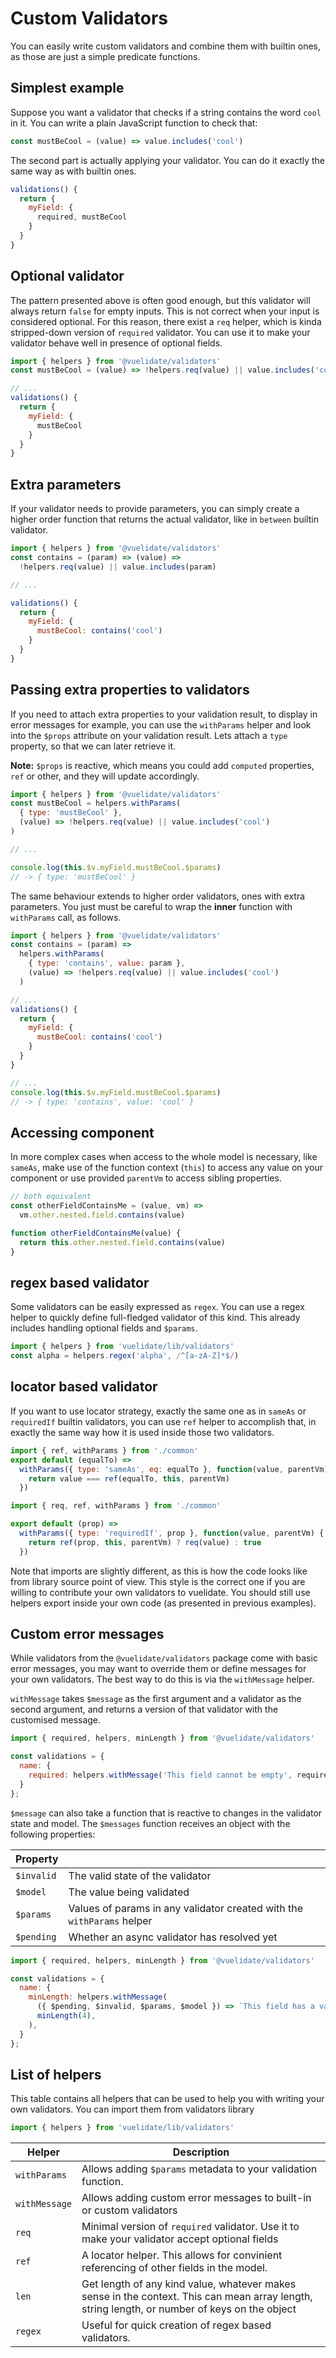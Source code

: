 # Custom Validators

You can easily write custom validators and combine them with builtin ones, as those are just a simple predicate functions.

## Simplest example

Suppose you want a validator that checks if a string contains the word `cool` in it. You can write a plain JavaScript function to check that:

```js
const mustBeCool = (value) => value.includes('cool')
```

The second part is actually applying your validator. You can do it exactly the same way as with builtin ones.

```js
validations() {
  return {
    myField: {
      required, mustBeCool
    }
  }
}
```

## Optional validator

The pattern presented above is often good enough, but this validator will always return `false` for empty inputs.
This is not correct when your input is considered optional. For this reason, there exist a `req` helper, which is kinda stripped-down version of `required` validator.
You can use it to make your validator behave well in presence of optional fields.

```js
import { helpers } from '@vuelidate/validators'
const mustBeCool = (value) => !helpers.req(value) || value.includes('cool')

// ...
validations() {
  return {
    myField: {
      mustBeCool
    }
  }
}
```

## Extra parameters

If your validator needs to provide parameters, you can simply create a higher order function that returns the actual validator, like in `between` builtin validator.

```js
import { helpers } from '@vuelidate/validators'
const contains = (param) => (value) =>
  !helpers.req(value) || value.includes(param)

// ...

validations() {
  return {
    myField: {
      mustBeCool: contains('cool')
    }
  }
}
```

## Passing extra properties to validators

If you need to attach extra properties to your validation result, to display in error messages for example, you can use the `withParams` helper and look into the `$props` attribute on your validation result.
Lets attach a `type` property, so that we can later retrieve it.

**Note:** `$props` is reactive, which means you could add `computed` properties, `ref` or other, and they will update accordingly.

```js
import { helpers } from '@vuelidate/validators'
const mustBeCool = helpers.withParams(
  { type: 'mustBeCool' },
  (value) => !helpers.req(value) || value.includes('cool')
)

// ...

console.log(this.$v.myField.mustBeCool.$params)
// -> { type: 'mustBeCool' }
```

The same behaviour extends to higher order validators, ones with extra parameters. You just must be careful to wrap the **inner** function with `withParams` call, as follows.

```js
import { helpers } from '@vuelidate/validators'
const contains = (param) =>
  helpers.withParams(
    { type: 'contains', value: param },
    (value) => !helpers.req(value) || value.includes('cool')
  )

// ...
validations() {
  return {
    myField: {
      mustBeCool: contains('cool')
    }
  }
}

// ...
console.log(this.$v.myField.mustBeCool.$params)
// -> { type: 'contains', value: 'cool' }
```

## Accessing component

In more complex cases when access to the whole model is necessary, like `sameAs`, make use of the function context (`this`) to access any value on your component or use provided `parentVm` to access sibling properties.

```js
// both equivalent
const otherFieldContainsMe = (value, vm) =>
  vm.other.nested.field.contains(value)

function otherFieldContainsMe(value) {
  return this.other.nested.field.contains(value)
}
```

## regex based validator

Some validators can be easily expressed as `regex`. You can use a regex helper to quickly define full-fledged validator of this kind. This already includes handling optional fields and `$params`.

```js
import { helpers } from 'vuelidate/lib/validators'
const alpha = helpers.regex('alpha', /^[a-zA-Z]*$/)
```

## locator based validator

If you want to use locator strategy, exactly the same one as in `sameAs` or `requiredIf` builtin validators, you can use `ref` helper to accomplish that, in exactly the same way how it is used inside those two validators.

```js
import { ref, withParams } from './common'
export default (equalTo) =>
  withParams({ type: 'sameAs', eq: equalTo }, function(value, parentVm) {
    return value === ref(equalTo, this, parentVm)
  })
```

```js
import { req, ref, withParams } from './common'

export default (prop) =>
  withParams({ type: 'requiredIf', prop }, function(value, parentVm) {
    return ref(prop, this, parentVm) ? req(value) : true
  })
```

Note that imports are slightly different, as this is how the code looks like from library source point of view. This style is the correct one if you are willing to contribute your own validators to vuelidate. You should still use helpers export inside your own code (as presented in previous examples).

## Custom error messages

While validators from the `@vuelidate/validators` package come with basic error messages, you may want to override them or define messages for your own validators. The best way to do this is via the `withMessage` helper.

`withMessage` takes `$message` as the first argument and a validator as the second argument, and returns a version of that validator with the customised message.

```js
import { required, helpers, minLength } from '@vuelidate/validators'

const validations = {
  name: {
    required: helpers.withMessage('This field cannot be empty', required),
  }
};
```

`$message` can also take a function that is reactive to changes in the validator state and model. The `$messages` function receives an object with the following properties:

| Property   |                            |
| ---------  | -------------------------- |
| `$invalid` | The valid state of the validator |
| `$model`   | The value being validated |
| `$params`  | Values of params in any validator created with the `withParams` helper |
| `$pending` | Whether an async validator has resolved yet  |


```js
import { required, helpers, minLength } from '@vuelidate/validators'

const validations = {
  name: {
    minLength: helpers.withMessage(
      ({ $pending, $invalid, $params, $model }) => `This field has a value of '${$model}' but must have a min length of ${$params.min} so it is ${$invalid ? 'invalid' : 'valid' }`,
      minLength(4),
    ),
  }
};
```


## List of helpers

This table contains all helpers that can be used to help you with writing your own validators. You can import them from validators library

```js
import { helpers } from 'vuelidate/lib/validators'
```

| Helper       | Description                                                                                                                                   |
| ------------ | --------------------------------------------------------------------------------------------------------------------------------------------- |
| `withParams` | Allows adding `$params` metadata to your validation function.                                                                                 |
| `withMessage` | Allows adding custom error messages to built-in or custom validators                                                                  |
| `req`        | Minimal version of `required` validator. Use it to make your validator accept optional fields                                                 |
| `ref`        | A locator helper. This allows for convinient referencing of other fields in the model.                                                        |
| `len`        | Get length of any kind value, whatever makes sense in the context. This can mean array length, string length, or number of keys on the object |
| `regex`      | Useful for quick creation of regex based validators.                                                                                          |
